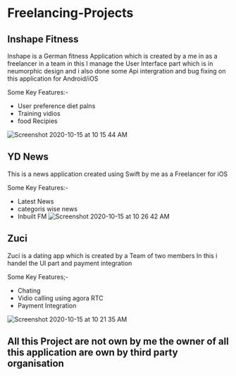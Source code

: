 # Freelancing-Projects

## Inshape Fitness
Inshape is a German fitness Application which is created by a me in as a freelancer in a team in this I manage the User Interface part which is in neumorphic
design and i also done some Api intergration and bug fixing on this application for Android/iOS

  Some Key Features:-
- User preference diet palns
- Training vidios
- food Recipies

![Screenshot 2020-10-15 at 10 15 44 AM](https://user-images.githubusercontent.com/47413639/96079513-98897b80-0ed2-11eb-8a2d-09d1bdf6d27a.png)

## YD News
This is a news application created using Swift by me as a Freelancer for iOS

  Some Key Features:-
- Latest News
- categoris wise news
- Inbuilt FM
![Screenshot 2020-10-15 at 10 26 42 AM](https://user-images.githubusercontent.com/47413639/96079629-d8e8f980-0ed2-11eb-87c0-62f8ab4d04d2.png)

## Zuci
Zuci is a dating app which is created by a Team of two members In this i handel the UI part and payment integration

  Some Key Features;-
- Chating
- Vidio calling using agora RTC
- Payment Integration 

![Screenshot 2020-10-15 at 10 21 35 AM](https://user-images.githubusercontent.com/47413639/96079603-c4a4fc80-0ed2-11eb-885b-b59a0565796b.png)

## All this Project are not own by me the owner of all this application are own by third party organisation 
